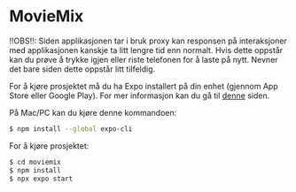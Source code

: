# MovieMix

!!OBS!!: Siden applikasjonen tar i bruk proxy kan responsen på interaksjoner med applikasjonen kanskje ta litt lengre tid enn normalt.
Hvis dette oppstår kan du prøve å trykke igjen eller riste telefonen for å laste på nytt. Nevner det bare siden
dette oppstår litt tilfeldig.

For å kjøre prosjektet må du ha Expo installert på din enhet (gjennom App Store eller Google Play). For mer informasjon
kan du gå til [denne](https://expo.io/) siden.

På Mac/PC kan du kjøre denne kommandoen:

```bash
$ npm install --global expo-cli
```

For å kjøre prosjektet:

```bash
$ cd moviemix
$ npm install
$ npx expo start
```
